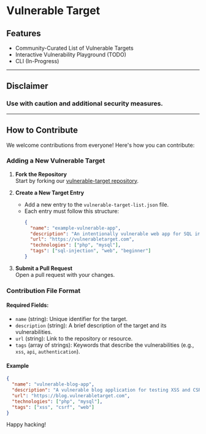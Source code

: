 # Vulnerable Target


## Features
- Community-Curated List of Vulnerable Targets
- Interactive Vulnerability Playground (TODO)
- CLI (In-Progress)

---

## Disclaimer
### Use with caution and additional security measures.

---

## How to Contribute

We welcome contributions from everyone! Here's how you can contribute:


### Adding a New Vulnerable Target

1. **Fork the Repository**  
   Start by forking our [vulnerable-target repository](https://github.com/HappyHackingSpace/vulnerable-target).

2. **Create a New Target Entry**  
   - Add a new entry to the `vulnerable-target-list.json` file.  
   - Each entry must follow this structure:
     ```json
     {
       "name": "example-vulnerable-app",
       "description": "An intentionally vulnerable web app for SQL injection testing.",
       "url": "https://vulnerabletarget.com",
       "technologies": ["php", "mysql"],
       "tags": ["sql-injection", "web", "beginner"]
     }
     ```

3. **Submit a Pull Request**  
   Open a pull request with your changes.


### Contribution File Format

#### Required Fields:
- `name` (string): Unique identifier for the target.
- `description` (string): A brief description of the target and its vulnerabilities.
- `url` (string): Link to the repository or resource.
- `tags` (array of strings): Keywords that describe the vulnerabilities (e.g., `xss`, `api`, `authentication`).

#### Example
```json
{
  "name": "vulnerable-blog-app",
  "description": "A vulnerable blog application for testing XSS and CSRF attacks.",
  "url": "https://blog.vulnerabletarget.com",
  "technologies": ["php", "mysql"],
  "tags": ["xss", "csrf", "web"]
}
```


Happy hacking!
